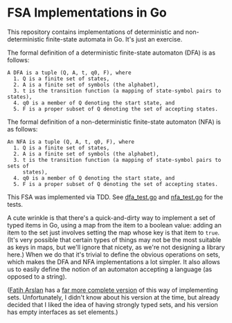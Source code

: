 # FSA Implementations in Go

This repository contains implementations of deterministic and non-deterministic
finite-state automata in Go. It's just an exercise.

The formal definition of a deterministic finite-state automaton (DFA) is as
follows:
```
A DFA is a tuple (Q, A, t, q0, F), where
  1. Q is a finite set of states,
  2. A is a finite set of symbols (the alphabet),
  3. t is the transition function (a mapping of state-symbol pairs to states),
  4. q0 is a member of Q denoting the start state, and
  5. F is a proper subset of Q denoting the set of accepting states.
```
The formal definition of a non-deterministic finite-state automaton (NFA) is as
follows:
```
An NFA is a tuple (Q, A, t, q0, F), where
  1. Q is a finite set of states,
  2. A is a finite set of symbols (the alphabet),
  3. t is the transition function (a mapping of state-symbol pairs to sets of
     states),
  4. q0 is a member of Q denoting the start state, and
  5. F is a proper subset of Q denoting the set of accepting states.
```
This FSA was implemented via TDD. See [dfa_test.go]('/dfa_test.go') and
[nfa_test.go](nfa_test.go) for the tests.

A cute wrinkle is that there's a quick-and-dirty way to implement a set of typed
items in Go, using a map from the item to a boolean value: adding an item to the
set just involves setting the map whose key is that item to `true`. (It's very
possible that certain types of things may not be the most suitable as keys in
maps, but we'll ignore that nicety, as we're not designing a library here.) When
we do that it's trivial to define the obvious operations on sets, which makes
the DFA and NFA implementations a lot simpler. It also allows us to easily
define the notion of an automaton accepting a language (as opposed to a string).

([Fatih Arslan](https://arslan.io) has a [far more complete
version](https://github.com/fatih/set) of this way of implementing sets.
Unfortunately, I didn't know about his version at the time, but already decided
that I liked the idea of having strongly typed sets, and his version has empty
interfaces as set elements.)
